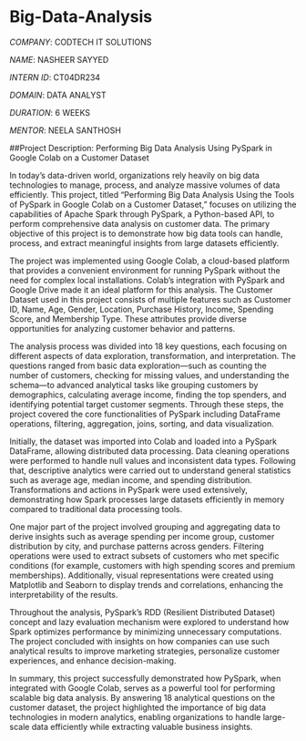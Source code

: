 # Big-Data-Analysis
*COMPANY*: CODTECH IT SOLUTIONS

*NAME*: NASHEER SAYYED

*INTERN ID*: CT04DR234

*DOMAIN*: DATA ANALYST

*DURATION*: 6 WEEKS

*MENTOR*: NEELA SANTHOSH

##Project Description: Performing Big Data Analysis Using PySpark in Google Colab on a Customer Dataset

In today’s data-driven world, organizations rely heavily on big data technologies to manage, process, and analyze massive volumes of data efficiently. This project, titled “Performing Big Data Analysis Using the Tools of PySpark in Google Colab on a Customer Dataset,” focuses on utilizing the capabilities of Apache Spark through PySpark, a Python-based API, to perform comprehensive data analysis on customer data. The primary objective of this project is to demonstrate how big data tools can handle, process, and extract meaningful insights from large datasets efficiently.

The project was implemented using Google Colab, a cloud-based platform that provides a convenient environment for running PySpark without the need for complex local installations. Colab’s integration with PySpark and Google Drive made it an ideal platform for this analysis. The Customer Dataset used in this project consists of multiple features such as Customer ID, Name, Age, Gender, Location, Purchase History, Income, Spending Score, and Membership Type. These attributes provide diverse opportunities for analyzing customer behavior and patterns.

The analysis process was divided into 18 key questions, each focusing on different aspects of data exploration, transformation, and interpretation. The questions ranged from basic data exploration—such as counting the number of customers, checking for missing values, and understanding the schema—to advanced analytical tasks like grouping customers by demographics, calculating average income, finding the top spenders, and identifying potential target customer segments. Through these steps, the project covered the core functionalities of PySpark including DataFrame operations, filtering, aggregation, joins, sorting, and data visualization.

Initially, the dataset was imported into Colab and loaded into a PySpark DataFrame, allowing distributed data processing. Data cleaning operations were performed to handle null values and inconsistent data types. Following that, descriptive analytics were carried out to understand general statistics such as average age, median income, and spending distribution. Transformations and actions in PySpark were used extensively, demonstrating how Spark processes large datasets efficiently in memory compared to traditional data processing tools.

One major part of the project involved grouping and aggregating data to derive insights such as average spending per income group, customer distribution by city, and purchase patterns across genders. Filtering operations were used to extract subsets of customers who met specific conditions (for example, customers with high spending scores and premium memberships). Additionally, visual representations were created using Matplotlib and Seaborn to display trends and correlations, enhancing the interpretability of the results.

Throughout the analysis, PySpark’s RDD (Resilient Distributed Dataset) concept and lazy evaluation mechanism were explored to understand how Spark optimizes performance by minimizing unnecessary computations. The project concluded with insights on how companies can use such analytical results to improve marketing strategies, personalize customer experiences, and enhance decision-making.

In summary, this project successfully demonstrated how PySpark, when integrated with Google Colab, serves as a powerful tool for performing scalable big data analysis. By answering 18 analytical questions on the customer dataset, the project highlighted the importance of big data technologies in modern analytics, enabling organizations to handle large-scale data efficiently while extracting valuable business insights.
